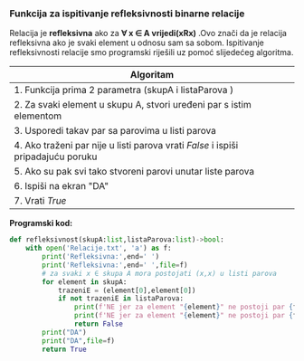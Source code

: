 ###  Funkcija za ispitivanje refleksivnosti binarne relacije 
Relacija je **refleksivna** ako za **∀ x ∈ A vrijedi(xRx)** .Ovo znači da je relacija refleksivna ako je svaki element u odnosu sam sa sobom. 
Ispitivanje refleksivnosti relacije smo programski riješili uz pomoć slijedećeg algoritma. 


| Algoritam                                                                         |
| --------------------------------------------------------------------------------- |
| 1. Funkcija prima 2 parametra (skupA i listaParova )                              |
| 2. Za svaki element u skupu A, stvori uređeni par s istim elementom |
| 3. Usporedi takav par sa parovima u listi parova                                  |
| 4. Ako traženi par nije u listi parova vrati *False* i ispiši pripadajuću poruku     |
| 5. Ako su pak svi tako stvoreni parovi unutar liste parova                        |
| 6.  Ispiši na ekran "DA"                                                           |
| 7.  Vrati *True*                                                                            |

**Programski kod:**
```python
def refleksivnost(skupA:list,listaParova:list)->bool:
    with open('Relacije.txt', 'a') as f:
        print('Refleksivna:',end=' ')
        print('Refleksivna:',end=' ',file=f)
        # za svaki x ∈ skupa A mora postojati (x,x) u listi parova 
        for element in skupA:
            trazeniE = (element[0],element[0])
            if not trazeniE in listaParova:
                print(f'NE jer za element "{element}" ne postoji par {formatStr(trazeniE)} unutar liste parova')
                print(f'NE jer za element "{element}" ne postoji par {formatStr(trazeniE)} unutar liste parova',file=f)
                return False
        print("DA")
        print("DA",file=f)
        return True
```
